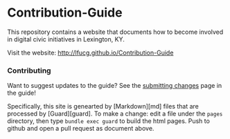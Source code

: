 # Contribution-Guide

This repository contains a website that documents how to become involved in
digital civic initiatives in Lexington, KY.

Visit the website: http://lfucg.github.io/Contribution-Guide

### Contributing

Want to suggest updates to the guide? See the [submitting
changes][submitting-changes] page in the guide!

Specifically, this site is genearted by [Markdown][md] files that are processed
by [Guard][guard]. To make a change: edit a file under the `pages` directory, then type `bundle exec guard` to build the html pages. Push to github and open a pull request as document above.

[submitting-changes]: http://lfucg.github.cio/Contribution-Guide/github/submitting-changes
